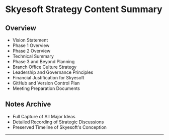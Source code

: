 # Skyesoft Strategy Content Summary

## Overview
- Vision Statement
- Phase 1 Overview
- Phase 2 Overview
- Technical Summary
- Phase 3 and Beyond Planning
- Branch Office Culture Strategy
- Leadership and Governance Principles
- Financial Justification for Skyesoft
- GitHub and Version Control Plan
- Meeting Preparation Documents

## Notes Archive
- Full Capture of All Major Ideas
- Detailed Recording of Strategic Discussions
- Preserved Timeline of Skyesoft's Conception

---